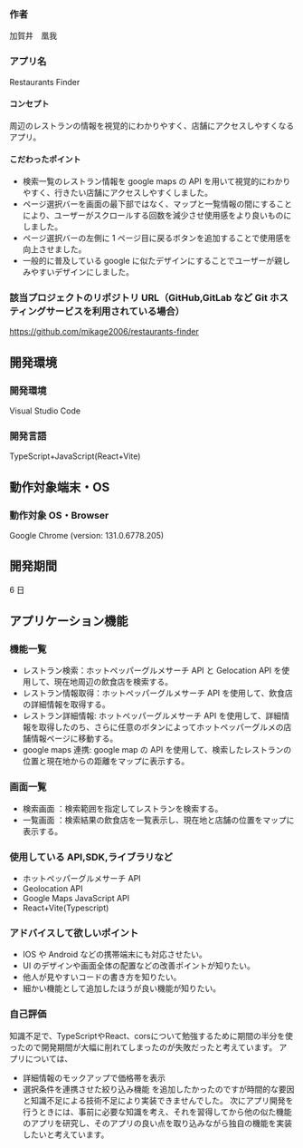 ### 作者

加賀井　凰我

### アプリ名

Restaurants Finder

#### コンセプト

周辺のレストランの情報を視覚的にわかりやすく、店舗にアクセスしやすくなるアプリ。

#### こだわったポイント

- 検索一覧のレストラン情報を google maps の API を用いて視覚的にわかりやすく、行きたい店舗にアクセスしやすくしました。
- ページ選択バーを画面の最下部ではなく、マップと一覧情報の間にすることにより、ユーザーがスクロールする回数を減少させ使用感をより良いものにしました。
- ページ選択バーの左側に 1 ページ目に戻るボタンを追加することで使用感を向上させました。
- 一般的に普及している google に似たデザインにすることでユーザーが親しみやすいデザインにしました。

### 該当プロジェクトのリポジトリ URL（GitHub,GitLab など Git ホスティングサービスを利用されている場合）

https://github.com/mikage2006/restaurants-finder

## 開発環境

### 開発環境

Visual Studio Code

### 開発言語

TypeScript+JavaScript(React+Vite)

## 動作対象端末・OS

### 動作対象 OS・Browser

Google Chrome (version: 131.0.6778.205)

## 開発期間

6 日

## アプリケーション機能

### 機能一覧

- レストラン検索：ホットペッパーグルメサーチ API と Gelocation API を使用して、現在地周辺の飲食店を検索する。
- レストラン情報取得：ホットペッパーグルメサーチ API を使用して、飲食店の詳細情報を取得する。
- レストラン詳細情報: ホットペッパーグルメサーチ API を使用して、詳細情報を取得したのち、さらに任意のボタンによってホットペッパーグルメの店舗情報ページに移動する。
- google maps 連携: google map の API を使用して、検索したレストランの位置と現在地からの距離をマップに表示する。

### 画面一覧

- 検索画面 ：検索範囲を指定してレストランを検索する。
- 一覧画面 ：検索結果の飲食店を一覧表示し、現在地と店舗の位置をマップに表示する。

### 使用している API,SDK,ライブラリなど

- ホットペッパーグルメサーチ API
- Geolocation API
- Google Maps JavaScript API
- React+Vite(Typescript)

### アドバイスして欲しいポイント

- IOS や Android などの携帯端末にも対応させたい。
- UI のデザインや画面全体の配置などの改善ポイントが知りたい。
- 他人が見やすいコードの書き方を知りたい。
- 細かい機能として追加したほうが良い機能が知りたい。

### 自己評価

知識不足で、TypeScriptやReact、corsについて勉強するために期間の半分を使ったので開発期間が大幅に削れてしまったのが失敗だったと考えています。
アプリについては、
- 詳細情報のモックアップで価格帯を表示
- 選択条件を連携させた絞り込み機能
を追加したかったのですが時間的な要因と知識不足による技術不足により実装できませんでした。
次にアプリ開発を行うときには、事前に必要な知識を考え、それを習得してから他の似た機能のアプリを研究し、そのアプリの良い点を取り込みながら独自の機能を実装したいと考えています。
